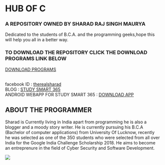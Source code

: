 <h1>
HUB OF C
</h1>
<h3>
A REPOSITORY OWNED BY SHARAD RAJ SINGH MAURYA
</h3>
<p>
  Dedicated to the students of B.C.A. and the programming geeks,hope this will help you all in a better way.
</p>

<h3>
TO DOWNLOAD THE REPOSITORY CLICK THE DOWNLOAD PROGRAMS LINK BELOW
</h3>
<a href="https://github.com/IAMSHARADRAJ/C/archive/master.zip">DOWNLOAD PROGRAMS</a>
<br><br>

  facebook ID : <a href="https://wwww.facebook.com/therealsharad">therealsharad</a><br>
  BLOG : <a href="https://studysmart365.wordpress.com">STUDY SMART 365</a><br>
  ANDROID WEBAPP FOR STUDY SMART 365 : <a href="https://www.mediafire.com/file/5b9by662d5dnvyz/STUDY_SMART_365_release.apk">DOWNLOAD APP</a>

<h2>
  ABOUT THE PROGRAMMER
</h2>
<p>
  Sharad is Currently living in India apart from programming he is also a blogger and a moody story writer. He is currently pursuing his B.C.A (Bachelor of computer applications) from University Of Lucknow, recently he was selected as one of the 350 students who were selected from all over India for the Google India Challenge Scholarship 2018. He aims to become an entreprenure in the field of Cyber Security and Software Development.
</p>
<img src="https://goo.gl/images/DvfjLv">

